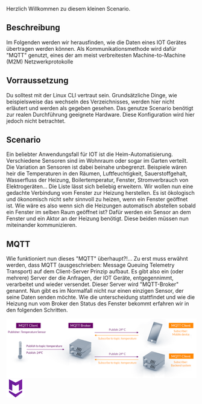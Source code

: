 Herzlich Willkommen zu diesem kleinen Scenario.
## Beschreibung
Im Folgenden werden wir herausfinden, wie die Daten eines IOT Gerätes übertragen werden können.
Als Kommunikationsmethode wird dafür "MQTT" genutzt, eines der am meist verbreitesten Machine-to-Machine (M2M) Netzwerkprotokolle
## Vorraussetzung
Du solltest mit der Linux CLI vertraut sein. Grundsätzliche Dinge, wie beispielsweise das wechseln des Verzeichnisses, werden hier nicht erläutert und werden als gegeben gesehen.
Das genutze Scenario benötigt zur realen Durchführung geeignete Hardware. Diese Konfiguration wird hier jedoch nicht betrachtet.
## Scenario
Ein beliebter Anwendungsfall für IOT ist die Heim-Automatisierung. Verschiedene Sensoren sind im Wohnraum oder sogar im Garten verteilt. Die Variation an Sensoren ist dabei beinahe unbegrenzt. 
Beispiele wären heir die Temperaturen in den Räumen, Luftfeuchtigkeit, Sauerstoffgehalt, Wasserfluss der Heizung, Boilertemperatur, Fenster, Stromverbrauch von Elektrogeräten... 
Die Liste lässt sich beliebig erweitern.
Wir wollen nun eine gedachte Verbindung vom Fenster zur Heizung herstellen. Es ist ökologisch und ökonomisch nicht sehr sinnvoll zu heizen, wenn ein Fenster geöffnet ist.
Wie wäre es also wenn sich die Heizungen automatisch abstellen sobald ein Fenster im selben Raum geöffnet ist?
Dafür werden ein Sensor an dem Fenster und ein Aktor an der Heizung benötigt. Diese beiden müssen nun miteinander kommunizieren.
## MQTT
Wie funktioniert nun dieses "MQTT" überhaupt?!...
Zu erst muss erwähnt werden, dass MQTT (ausgeschrieben: Message Queuing Telemetry Transport) auf dem Client-Server Prinzip aufbaut.
Es gibt also ein (oder mehrere) Server der die Anfragen, der IOT Geräte, entgegennimmt, verarbeitet und wieder versendet.
Dieser Server wird "MQTT-Broker" genannt.
Nun gibt es im Normalfall nicht nur einen einzigen Sensor, der seine Daten senden möchte. Wie die unterscheidung stattfindet und wie die Heizung nun vom Broker den Status des Fenster bekommt erfahren wir in den folgenden Schritten.

![MQTT Client-Server](https://github.com/Asdoos/katacoda-scenarios/blob/main/MQTT/assets/images/mqtt-publish-subscribe.png)
![MQTT Client-Server](https://github.com/adam-p/markdown-here/raw/master/src/common/images/icon48.png "Logo Title Text 1")
